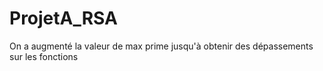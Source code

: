 # ProjetA_RSA

On a augmenté la valeur de max prime jusqu'à obtenir des dépassements sur les fonctions
